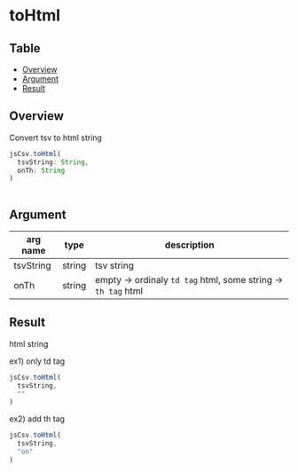 # toHtml

Table
-----------------
* [Overview](#overview)
* [Argument](#argument)
* [Result](#result)


## Overview

Convert tsv to html string  

```js.js
jsCsv.toHtml(
  tsvString: String,
  onTh: String
)  
  
```

## Argument

| arg name | type | description |
| -------- | -------- | -------- |
| tsvString | string | tsv string |
| onTh | string | empty -> ordinaly `td tag` html, some string -> `th tag` html |


## Result

html string


ex1) only td tag 

```js.js
jsCsv.toHtml(
  tsvString,
  ""
)  
```

ex2) add th tag 

```js.js
jsCsv.toHtml(
  tsvString,
  "on"
)  
```

